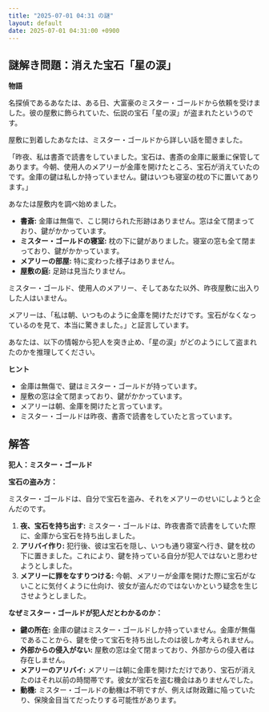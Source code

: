 ```yaml
---
title: "2025-07-01 04:31 の謎"
layout: default
date: 2025-07-01 04:31:00 +0900
---
```

## 謎解き問題：消えた宝石「星の涙」

**物語**

名探偵であるあなたは、ある日、大富豪のミスター・ゴールドから依頼を受けました。彼の屋敷に飾られていた、伝説の宝石「星の涙」が盗まれたというのです。

屋敷に到着したあなたは、ミスター・ゴールドから詳しい話を聞きました。

「昨夜、私は書斎で読書をしていました。宝石は、書斎の金庫に厳重に保管してあります。今朝、使用人のメアリーが金庫を開けたところ、宝石が消えていたのです。金庫の鍵は私しか持っていません。鍵はいつも寝室の枕の下に置いてあります。」

あなたは屋敷内を調べ始めました。

*   **書斎:** 金庫は無傷で、こじ開けられた形跡はありません。窓は全て閉まっており、鍵がかかっています。
*   **ミスター・ゴールドの寝室:** 枕の下に鍵がありました。寝室の窓も全て閉まっており、鍵がかかっています。
*   **メアリーの部屋:** 特に変わった様子はありません。
*   **屋敷の庭:** 足跡は見当たりません。

ミスター・ゴールド、使用人のメアリー、そしてあなた以外、昨夜屋敷に出入りした人はいません。

メアリーは、「私は朝、いつものように金庫を開けただけです。宝石がなくなっているのを見て、本当に驚きました。」と証言しています。

あなたは、以下の情報から犯人を突き止め、「星の涙」がどのようにして盗まれたのかを推理してください。

**ヒント**

*   金庫は無傷で、鍵はミスター・ゴールドが持っています。
*   屋敷の窓は全て閉まっており、鍵がかかっています。
*   メアリーは朝、金庫を開けたと言っています。
*   ミスター・ゴールドは昨夜、書斎で読書をしていたと言っています。

## 解答

**犯人：ミスター・ゴールド**

**宝石の盗み方：**

ミスター・ゴールドは、自分で宝石を盗み、それをメアリーのせいにしようと企んだのです。

1.  **夜、宝石を持ち出す:** ミスター・ゴールドは、昨夜書斎で読書をしていた際に、金庫から宝石を持ち出しました。
2.  **アリバイ作り:** 犯行後、彼は宝石を隠し、いつも通り寝室へ行き、鍵を枕の下に置きました。これにより、鍵を持っている自分が犯人ではないと思わせようとしました。
3.  **メアリーに罪をなすりつける:** 今朝、メアリーが金庫を開けた際に宝石がないことに気付くように仕向け、彼女が盗んだのではないかという疑念を生じさせようとしました。

**なぜミスター・ゴールドが犯人だとわかるのか：**

*   **鍵の所在:** 金庫の鍵はミスター・ゴールドしか持っていません。金庫が無傷であることから、鍵を使って宝石を持ち出したのは彼しか考えられません。
*   **外部からの侵入がない:** 屋敷の窓は全て閉まっており、外部からの侵入者は存在しません。
*   **メアリーのアリバイ:** メアリーは朝に金庫を開けただけであり、宝石が消えたのはそれ以前の時間帯です。彼女が宝石を盗む機会はありませんでした。
*   **動機:** ミスター・ゴールドの動機は不明ですが、例えば財政難に陥っていたり、保険金目当てだったりする可能性があります。
